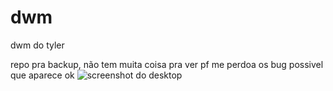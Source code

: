 # dwm
dwm do tyler

repo pra backup, não tem muita coisa pra ver pf me perdoa os bug possivel que aparece ok 
![screenshot do desktop](https://imgur.com/a/diX76A0 "meu desktop")

